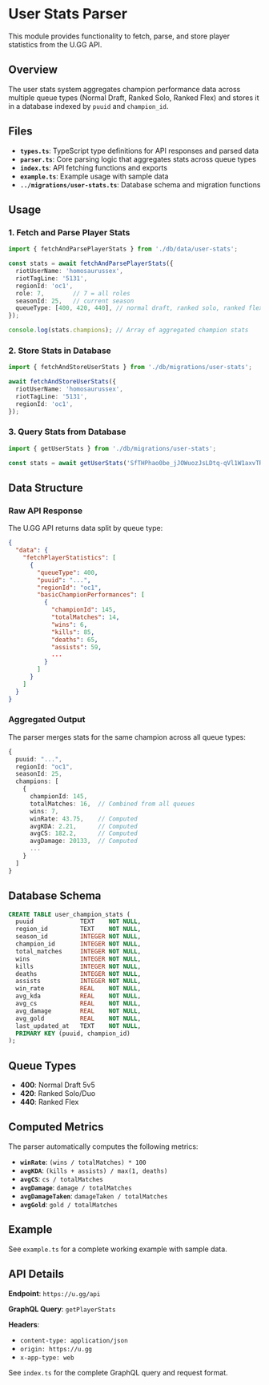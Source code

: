# User Stats Parser

This module provides functionality to fetch, parse, and store player statistics from the U.GG API.

## Overview

The user stats system aggregates champion performance data across multiple queue types (Normal Draft, Ranked Solo, Ranked Flex) and stores it in a database indexed by `puuid` and `champion_id`.

## Files

- **`types.ts`**: TypeScript type definitions for API responses and parsed data
- **`parser.ts`**: Core parsing logic that aggregates stats across queue types
- **`index.ts`**: API fetching functions and exports
- **`example.ts`**: Example usage with sample data
- **`../migrations/user-stats.ts`**: Database schema and migration functions

## Usage

### 1. Fetch and Parse Player Stats

```typescript
import { fetchAndParsePlayerStats } from './db/data/user-stats';

const stats = await fetchAndParsePlayerStats({
  riotUserName: 'homosaurussex',
  riotTagLine: '5131',
  regionId: 'oc1',
  role: 7,        // 7 = all roles
  seasonId: 25,   // current season
  queueType: [400, 420, 440], // normal draft, ranked solo, ranked flex
});

console.log(stats.champions); // Array of aggregated champion stats
```

### 2. Store Stats in Database

```typescript
import { fetchAndStoreUserStats } from './db/migrations/user-stats';

await fetchAndStoreUserStats({
  riotUserName: 'homosaurussex',
  riotTagLine: '5131',
  regionId: 'oc1',
});
```

### 3. Query Stats from Database

```typescript
import { getUserStats } from './db/migrations/user-stats';

const stats = await getUserStats('SfTHPhao0be_jJOWuozJsLDtq-qVl1W1axvTRiAhsoC4ohRh5RpHkda9L5xKzWgvGQX5vLUPKi-DUg');
```

## Data Structure

### Raw API Response

The U.GG API returns data split by queue type:

```json
{
  "data": {
    "fetchPlayerStatistics": [
      {
        "queueType": 400,
        "puuid": "...",
        "regionId": "oc1",
        "basicChampionPerformances": [
          {
            "championId": 145,
            "totalMatches": 14,
            "wins": 6,
            "kills": 85,
            "deaths": 65,
            "assists": 59,
            ...
          }
        ]
      }
    ]
  }
}
```

### Aggregated Output

The parser merges stats for the same champion across all queue types:

```typescript
{
  puuid: "...",
  regionId: "oc1",
  seasonId: 25,
  champions: [
    {
      championId: 145,
      totalMatches: 16,  // Combined from all queues
      wins: 7,
      winRate: 43.75,    // Computed
      avgKDA: 2.21,      // Computed
      avgCS: 182.2,      // Computed
      avgDamage: 20133,  // Computed
      ...
    }
  ]
}
```

## Database Schema

```sql
CREATE TABLE user_champion_stats (
  puuid             TEXT    NOT NULL,
  region_id         TEXT    NOT NULL,
  season_id         INTEGER NOT NULL,
  champion_id       INTEGER NOT NULL,
  total_matches     INTEGER NOT NULL,
  wins              INTEGER NOT NULL,
  kills             INTEGER NOT NULL,
  deaths            INTEGER NOT NULL,
  assists           INTEGER NOT NULL,
  win_rate          REAL    NOT NULL,
  avg_kda           REAL    NOT NULL,
  avg_cs            REAL    NOT NULL,
  avg_damage        REAL    NOT NULL,
  avg_gold          REAL    NOT NULL,
  last_updated_at   TEXT    NOT NULL,
  PRIMARY KEY (puuid, champion_id)
);
```

## Queue Types

- **400**: Normal Draft 5v5
- **420**: Ranked Solo/Duo
- **440**: Ranked Flex

## Computed Metrics

The parser automatically computes the following metrics:

- **`winRate`**: `(wins / totalMatches) * 100`
- **`avgKDA`**: `(kills + assists) / max(1, deaths)`
- **`avgCS`**: `cs / totalMatches`
- **`avgDamage`**: `damage / totalMatches`
- **`avgDamageTaken`**: `damageTaken / totalMatches`
- **`avgGold`**: `gold / totalMatches`

## Example

See `example.ts` for a complete working example with sample data.

## API Details

**Endpoint**: `https://u.gg/api`

**GraphQL Query**: `getPlayerStats`

**Headers**:
- `content-type: application/json`
- `origin: https://u.gg`
- `x-app-type: web`

See `index.ts` for the complete GraphQL query and request format.

